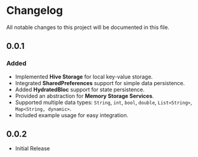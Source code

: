 # Changelog

All notable changes to this project will be documented in this file.



## 0.0.1
### Added
- Implemented **Hive Storage** for local key-value storage.
- Integrated **SharedPreferences** support for simple data persistence.
- Added **HydratedBloc** support for state persistence.
- Provided an abstraction for **Memory Storage Services**.
- Supported multiple data types: `String`, `int`, `bool`, `double`, `List<String>`, `Map<String, dynamic>`.
- Included example usage for easy integration.

## 0.0.2 
- Initial Release
